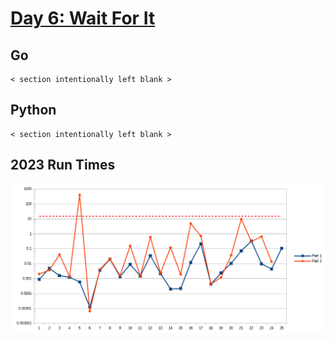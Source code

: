 # [Day 6: Wait For It](https://adventofcode.com/2023/day/6)

<!-- These are helper text to make formatting the yearly readme consistent and easier...

[Day 6: Wait For It][rm6]
[Go][go6]
[Python][py6]

[rm6]: exercises/2023/06-waitForIt/README.md
[go6]: exercises/2023/06-waitForIt/go
[py6]: exercises/2023/06-waitForIt/py

-->

## Go

```text
< section intentionally left blank >
```

## Python

```text
< section intentionally left blank >
```

## 2023 Run Times

![2023 exercise run-time graphs](../run-times.png)
